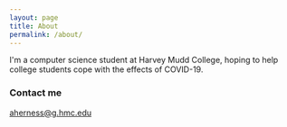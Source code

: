 ```yaml
---
layout: page
title: About
permalink: /about/
---
```


I'm a computer science student at Harvey Mudd College, hoping to help college students cope with the effects of COVID-19.

### Contact me

[aherness@g.hmc.edu](mailto:aherness@g.hmc.edu)